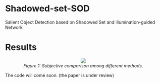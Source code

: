 # Shadowed-set-SOD
Salient Object Detection based on Shadowed Set and Illumination-guided Network

# Results

<p align="center">
    <img src="results/result1.png"/> <br />
    <em> 
    Figure 1: Subjective comparison among different methods. 
    </em>
</p>

The code will come soon. (the paper is under review)

